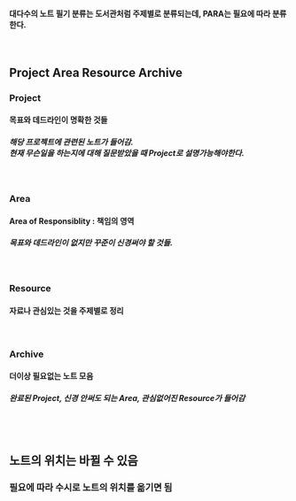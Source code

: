 #### 대다수의 노트 필기 분류는 도서관처럼 주제별로 분류되는데, PARA는 필요에 따라 분류한다.
<br>

## Project Area Resource Archive
### Project
#### 목표와 데드라인이 명확한 것들
##### 해당 프로젝트에 관련된 노트가 들어감.<br>현재 무슨일을 하는지에 대해 질문받았을 때 Project로 설명가능해야한다.
<br>

### Area
#### Area of Responsiblity : 책임의 영역
##### 목표와 데드라인이 없지만 꾸준이 신경써야 할 것들.
<br>

### Resource
#### 자료나 관심있는 것을 주제별로 정리
<br>

### Archive
#### 더이상 필요없는 노트 모음
##### 완료된 Project, 신경 안써도 되는 Area, 관심없어진 Resource가 들어감

<br>
<br>

## 노트의 위치는 바뀔 수 있음
### 필요에 따라 수시로 노트의 위치를 옮기면 됨
